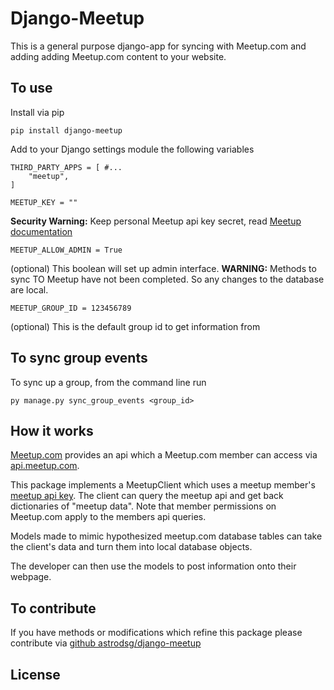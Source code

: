 # Django-Meetup

This is a general purpose django-app for syncing with Meetup.com and adding adding Meetup.com content to your website.

## To use

Install via pip

    pip install django-meetup

Add to your Django settings module the following variables

    THIRD_PARTY_APPS = [ #...
        "meetup",
    ]

    MEETUP_KEY = ""

**Security Warning:** Keep personal Meetup api key secret, read [Meetup documentation](https://secure.meetup.com/meetup_api/key/)

    MEETUP_ALLOW_ADMIN = True

(optional) This boolean will set up admin interface. 
**WARNING:** Methods to sync TO Meetup have not been completed. So any changes to the database are local.
    
    MEETUP_GROUP_ID = 123456789

(optional) This is the default group id to get information from


## To sync group events 

To sync up a group, from the command line run
    
    py manage.py sync_group_events <group_id>

## How it works

[Meetup.com](https://www.meetup.com) provides an api which a Meetup.com member can access via [api.meetup.com](https://api.meetup.com).

This package implements a MeetupClient which uses a meetup member's [meetup api key](https://secure.meetup.com/meetup_api/key/). The client can query the meetup api and get back dictionaries of "meetup data". Note that member permissions on Meetup.com apply to the members api queries.

Models made to mimic hypothesized meetup.com database tables can take the client's data and turn them into local database objects.

The developer can then use the models to post information onto their webpage.

## To contribute

If you have methods or modifications which refine this package please contribute via [github astrodsg/django-meetup]()

## License

